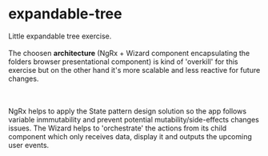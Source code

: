 # expandable-tree
Little expandable tree exercise.
<br><br>
The choosen <b>architecture</b> (NgRx + Wizard component encapsulating the folders browser presentational component) is kind of 'overkill' for this exercise but on the other hand it's more scalable and less reactive for future changes.

<br><br>
NgRx helps to apply the State pattern design solution so the app follows variable inmmutability and prevent potential mutability/side-effects changes issues.
The Wizard helps to 'orchestrate' the actions from its child component which only receives data, display it and outputs the upcoming user events.
